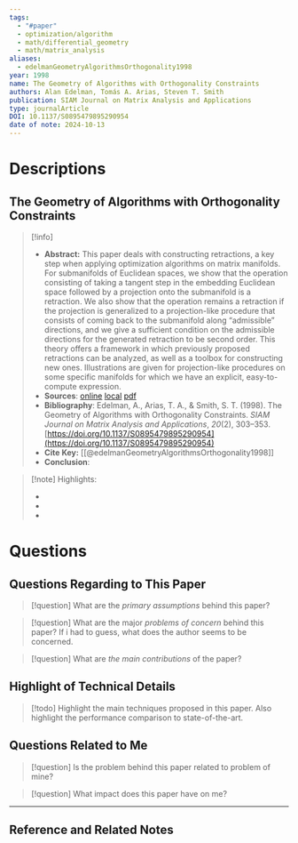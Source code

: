 ```yaml
---
tags:
  - "#paper"
  - optimization/algorithm
  - math/differential_geometry
  - math/matrix_analysis
aliases:
  - edelmanGeometryAlgorithmsOrthogonality1998
year: 1998
name: The Geometry of Algorithms with Orthogonality Constraints
authors: Alan Edelman, Tomás A. Arias, Steven T. Smith
publication: SIAM Journal on Matrix Analysis and Applications
type: journalArticle
DOI: 10.1137/S0895479895290954
date of note: 2024-10-13
---
```

# Descriptions

## The Geometry of Algorithms with Orthogonality Constraints 
> [!info] 
> - **Abstract:** This paper deals with constructing retractions, a key step when applying optimization algorithms on matrix manifolds. For submanifolds of Euclidean spaces, we show that the operation consisting of taking a tangent step in the embedding Euclidean space followed by a projection onto the submanifold is a retraction. We also show that the operation remains a retraction if the projection is generalized to a projection-like procedure that consists of coming back to the submanifold along “admissible” directions, and we give a sufficient condition on the admissible directions for the generated retraction to be second order. This theory offers a framework in which previously proposed retractions can be analyzed, as well as a toolbox for constructing new ones. Illustrations are given for projection-like procedures on some specific manifolds for which we have an explicit, easy-to-compute expression. 
> - **Sources**: [online](http://zotero.org/users/13492210/items/J3HTPBKC) [local](zotero://select/library/items/J3HTPBKC) [pdf](file:////home/lukexie/Documents/Papers/storage/TJVS6N3C/Edelman1998_The_geometry_of_algorithms_with_or.pdf) 
> - **Bibliography**: Edelman, A., Arias, T. A., & Smith, S. T. (1998). The Geometry of Algorithms with Orthogonality Constraints. _SIAM Journal on Matrix Analysis and Applications_, _20_(2), 303–353. [https://doi.org/10.1137/S0895479895290954](https://doi.org/10.1137/S0895479895290954)
> - **Cite Key:** [[@edelmanGeometryAlgorithmsOrthogonality1998]] 
> - **Conclusion**:


>[!note] Highlights:
>
>-
>-
>-



# Questions
## Questions Regarding to This Paper


>[!question] 
>What are the *primary assumptions* behind this paper?



>[!question]
>What are the major *problems of concern* behind this paper? If i had to guess, what does the author seems to be concerned. 




>[!question]
>What are *the main contributions* of the paper?



## Highlight of Technical Details


>[!todo]
>Highlight the main techniques proposed in this paper. Also highlight the performance comparison to state-of-the-art.



## Questions Related to Me


> [!question] 
> Is the problem behind this paper related to problem of mine?



> [!question] 
> What impact does this paper have on me?




----

## Reference and Related Notes